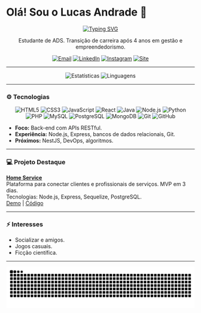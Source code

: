 # Olá! Sou o Lucas Andrade 👋

<p align="center">
  <a href="https://github.com/valentelucass">
    <img src="https://readme-typing-svg.herokuapp.com?font=JetBrains+Mono&size=30&pause=1000&color=00BFFF&center=true&vCenter=true&width=500&lines=Desenvolvedor+Fullstack" alt="Typing SVG" />
  </a>
</p>

<p align="center">
  Estudante de ADS. Transição de carreira após 4 anos em gestão e empreendedorismo.
</p>

<p align="center">
  <a href="mailto:lucasmac.dev@gmail.com"><img src="https://img.shields.io/badge/Email-0078D4?style=flat&logo=microsoft-outlook&logoColor=white" alt="Email"></a>
  <a href="https://www.linkedin.com/in/dev-lucasandrade/"><img src="https://img.shields.io/badge/LinkedIn-0A66C2?style=flat&logo=linkedin&logoColor=white" alt="LinkedIn"></a>
  <a href="https://instagram.com/valentelucass"><img src="https://img.shields.io/badge/Instagram-405DE6?style=flat&logo=instagram&logoColor=white" alt="Instagram"></a>
  <a href="https://portfolio-weld-seven-53bfjvohip.vercel.app/"><img src="https://img.shields.io/badge/Website-4682B4?style=flat&logo=google-chrome&logoColor=white" alt="Site"></a>
</p>

---

<p align="center">
  <img src="https://github-readme-stats.vercel.app/api?username=valentelucass&locale=pt-br&show_icons=true&theme=react&bg_color=0D1117&title_color=00BFFF&icon_color=00BFFF&text_color=FFF&border_color=4682B4" alt="Estatísticas"/>
  <img src="https://github-readme-stats.vercel.app/api/top-langs/?username=valentelucass&layout=compact&langs_count=6&theme=react&bg_color=0D1117&title_color=00BFFF&icon_color=00BFFF&text_color=FFF&border_color=4682B4" alt="Linguagens"/>
</p>

---

### ⚙️ Tecnologias

<p align="center">
  <img src="https://skillicons.dev/icons?i=html" alt="HTML5" width="30" height="30"/>
  <img src="https://skillicons.dev/icons?i=css" alt="CSS3" width="30" height="30"/>
  <img src="https://skillicons.dev/icons?i=javascript" alt="JavaScript" width="30" height="30"/>
  <img src="https://skillicons.dev/icons?i=react" alt="React" width="30" height="30"/>
  <img src="https://skillicons.dev/icons?i=java" alt="Java" width="30" height="30"/>
  <img src="https://skillicons.dev/icons?i=nodejs" alt="Node.js" width="30" height="30"/>
  <img src="https://skillicons.dev/icons?i=python" alt="Python" width="30" height="30"/>
  <img src="https://skillicons.dev/icons?i=php" alt="PHP" width="30" height="30"/>
  <img src="https://skillicons.dev/icons?i=mysql" alt="MySQL" width="30" height="30"/>
  <img src="https://skillicons.dev/icons?i=postgres" alt="PostgreSQL" width="30" height="30"/>
  <img src="https://skillicons.dev/icons?i=mongodb" alt="MongoDB" width="30" height="30"/>
  <img src="https://skillicons.dev/icons?i=git" alt="Git" width="30" height="30"/>
  <img src="https://skillicons.dev/icons?i=github" alt="GitHub" width="30" height="30"/>
</p>

- **Foco:** Back-end com APIs RESTful.
- **Experiência:** Node.js, Express, bancos de dados relacionais, Git.
- **Próximos:** NestJS, DevOps, algoritmos.

---

### 💻 Projeto Destaque

**[Home Service](https://github.com/valentelucass/home-service)**  
Plataforma para conectar clientes e profissionais de serviços. MVP em 3 dias.  
Tecnologias: Node.js, Express, Sequelize, PostgreSQL.  
[Demo](https://homeservice-production.up.railway.app/) | [Código](https://github.com/valentelucass/home-service)

---

### ⚡ Interesses
- Socializar e amigos.
- Jogos casuais.
- Ficção científica.

---

<p align="center">
  <img src="https://raw.githubusercontent.com/valentelucass/valentelucass/output/github-contribution-grid-snake.svg" alt="snake">
</p>
